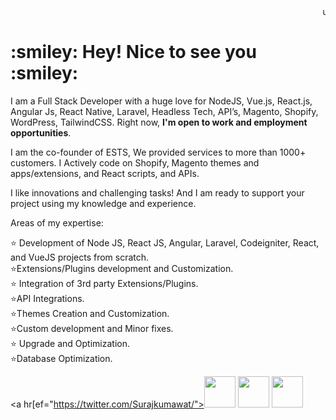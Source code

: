 <html>

   <head>
	
   </head>

   <body>
<marquee>use our <a href="https://expertcoderz.com/free-2-hours-development.html">2 hours Free Service</a></marquee>
    
	

<h1> :smiley:  Hey! Nice to see you :smiley:  </h1>



I am a Full Stack Developer with a huge love for NodeJS, Vue.js, React.js, Angular Js, React Native,  Laravel, Headless Tech, API’s, Magento, Shopify, WordPress, TailwindCSS. 
								Right now, <b>I'm open to work and employment opportunities</b>.

I am the co-founder of ESTS, We provided services to more than 1000+ customers. I Actively code on Shopify, Magento  themes and apps/extensions, and  React scripts, and APIs.

	   
	   
I like innovations and challenging tasks! And I am ready to support your project using my knowledge and experience.

Areas of my expertise:
	   
:star: Development of Node JS, React JS,  Angular, Laravel, Codeigniter, React, and VueJS projects from scratch.<br/>
:star:Extensions/Plugins development and Customization.<br/>
:star: Integration of 3rd party Extensions/Plugins.<br/>
:star:API Integrations.<br/>
:star:Themes Creation and Customization.<br/>
:star:Custom development and Minor fixes.<br/>
:star: Upgrade and Optimization.<br/>
:star:Database Optimization.<br/>

<a hr[ef="https://twitter.com/Surajkumawat/"><img src="https://surajkumawat.com/gitimg/facebook-logo.png" width="50" height="50" class="icon-twitter"></a>
					<a href="(https://www.facebook.com/ersurajkumawat/"><img src="https://surajkumawat.com/gitimg/facebook-logo.png" width="50" height="50" class="icon-twitter"></a>
					<a href="https://www.instagram.com/kumawatsuraj/"><img src="https://surajkumawat.com/gitimg/facebook-logo.png" width="50" height="50" class="icon-twitter"></a>
   </body>

</html> 
